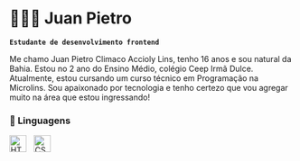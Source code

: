 # 👩🏻‍💻 Juan Pietro

**`Estudante de desenvolvimento frontend`**

Me chamo Juan Pietro Climaco Accioly Lins, tenho 16 anos e sou natural da Bahia. Estou no 2 ano do Ensino Médio, colégio Ceep Irmã Dulce. Atualmente, estou cursando um curso técnico em Programação na Microlins. Sou apaixonado por tecnologia e tenho certezo que vou agregar muito na área que estou ingressando!

### 🤖 Linguagens 
<img 
    align="left" 
    alt="HTML"
    title="HTML" 
    width="30px" 
    style="padding-right: 10px;" 
    src="https://cdn.jsdelivr.net/gh/devicons/devicon@latest/icons/html5/html5-original.svg" 
/>
<img 
    align="left" 
    alt="CSS" 
    title="CSS"
    width="30px" 
    style="padding-right: 10px;" 
    src="https://cdn.jsdelivr.net/gh/devicons/devicon@latest/icons/css3/css3-original.svg" 
/>
